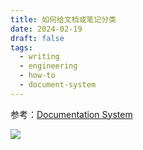```yaml
---
title: 如何给文档或笔记分类
date: 2024-02-19
draft: false
tags:
  - writing
  - engineering
  - how-to
  - document-system
---
```


参考：[Documentation System](https://documentation.divio.com/introduction.html)


![](https://futurelog-1251943639.cos.accelerate.myqcloud.com/img/202312112022932.png)